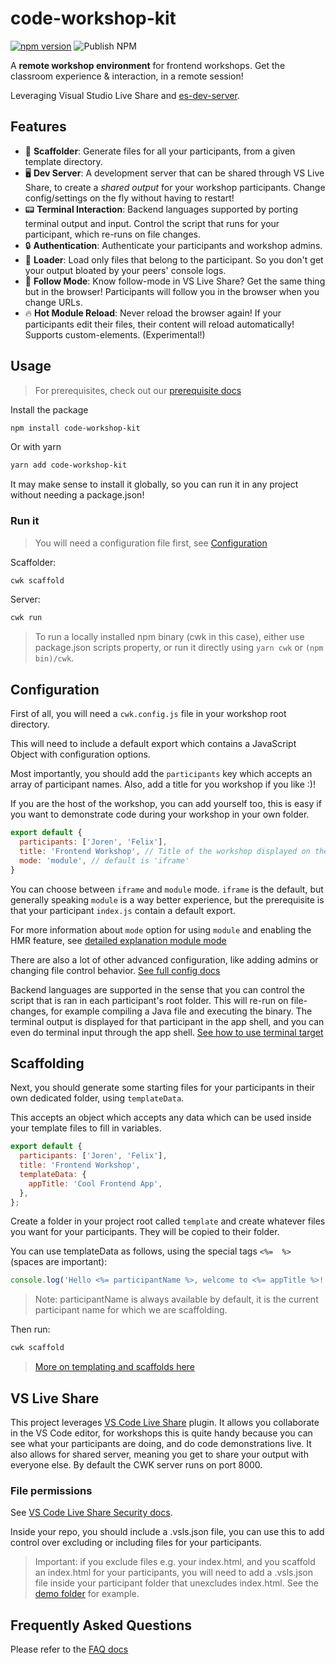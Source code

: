 # code-workshop-kit

[![npm version](https://badge.fury.io/js/code-workshop-kit.svg)](https://badge.fury.io/js/code-workshop-kit)
![Publish NPM](https://github.com/code-workshop-kit/cwk-frontend/workflows/Publish%20NPM/badge.svg)

A **remote workshop environment** for frontend workshops. Get the classroom experience & interaction, in a remote session!

Leveraging Visual Studio Live Share and [es-dev-server](https://www.npmjs.com/package/es-dev-server).

## Features

- 🔨 **Scaffolder**: Generate files for all your participants, from a given template directory.
- 🖥️ **Dev Server**: A development server that can be shared through VS Live Share, to create a *shared output* for your workshop participants. Change config/settings on the fly without having to restart!
- 📟 **Terminal Interaction**: Backend languages supported by porting terminal output and input. Control the script that runs for your participant, which re-runs on file changes.
- 🔒 **Authentication**: Authenticate your participants and workshop admins.
- 🚧 **Loader**: Load only files that belong to the participant. So you don't get your output bloated by your peers' console logs.
- 👀 **Follow Mode**: Know follow-mode in VS Live Share? Get the same thing but in the browser! Participants will follow you in the browser when you change URLs.
- 🔥 **Hot Module Reload**: Never reload the browser again! If your participants edit their files, their content will reload automatically! Supports custom-elements. (Experimental!)

## Usage

> For prerequisites, check out our [prerequisite docs](https://github.com/code-workshop-kit/cwk-frontend/blob/master/docs/prerequisites.md)

Install the package

```sh
npm install code-workshop-kit
```

Or with yarn

```sh
yarn add code-workshop-kit
```

It may make sense to install it globally, so you can run it in any project without needing a package.json!

### Run it

> You will need a configuration file first, see [Configuration](https://github.com/code-workshop-kit/cwk-frontend#configuration)

Scaffolder:

```sh
cwk scaffold
```

Server:

```sh
cwk run
```

> To run a locally installed npm binary (cwk in this case), either use package.json scripts property, or run it directly using `yarn cwk` or `(npm bin)/cwk`.

## Configuration

First of all, you will need a `cwk.config.js` file in your workshop root directory.

This will need to include a default export which contains a JavaScript Object with configuration options.

Most importantly, you should add the `participants` key which accepts an array of participant names. Also, add a title for you workshop if you like :)!

If you are the host of the workshop, you can add yourself too, this is easy if you want to demonstrate code during your workshop in your own folder.

```js
export default {
  participants: ['Joren', 'Felix'],
  title: 'Frontend Workshop', // Title of the workshop displayed on the main page when launching CWK
  mode: 'module', // default is 'iframe'
}
```

You can choose between `iframe` and `module` mode. `iframe` is the default, but generally speaking `module` is a way better experience, but the prerequisite is that your participant `index.js` contain a default export.

For more information about `mode` option for using `module` and enabling the HMR feature, see [detailed explanation module mode](https://github.com/code-workshop-kit/cwk-frontend/tree/master/docs/module-mode.md)

There are also a lot of other advanced configuration, like adding admins or changing file control behavior. [See full config docs](https://github.com/code-workshop-kit/cwk-frontend/tree/master/docs/config.md)

Backend languages are supported in the sense that you can control the script that is ran in each participant's root folder. This will re-run on file-changes, for example compiling a Java file and executing the binary. The terminal output is displayed for that participant in the app shell, and you can even do terminal input through the app shell. [See how to use terminal target](https://github.com/code-workshop-kit/cwk-frontend/tree/master/docs/terminal.md)

## Scaffolding

Next, you should generate some starting files for your participants in their own dedicated folder, using `templateData`.

This accepts an object which accepts any data which can be used inside your template files to fill in variables.

```js
export default {
  participants: ['Joren', 'Felix'],
  title: 'Frontend Workshop',
  templateData: {
    appTitle: 'Cool Frontend App',
  },
};
```

Create a folder in your project root called `template` and create whatever files you want for your participants. They will be copied to their folder.

You can use templateData as follows, using the special tags `<%=  %>` (spaces are important):

```js
console.log('Hello <%= participantName %>, welcome to <%= appTitle %>!');
```

> Note: participantName is always available by default, it is the current participant name for which we are scaffolding.

Then run:

```sh
cwk scaffold
```

> [More on templating and scaffolds here](https://github.com/code-workshop-kit/cwk-frontend/tree/master/docs/scaffold.md)

## VS Live Share

This project leverages [VS Code Live Share](https://marketplace.visualstudio.com/items?itemName=MS-vsliveshare.vsliveshare) plugin. It allows you collaborate in the VS Code editor, for workshops this is quite handy because you can see what your participants are doing, and do code demonstrations live. It also allows for shared server, meaning you get to share your output with everyone else. By default the CWK server runs on port 8000.

### File permissions

See [VS Code Live Share Security docs](https://docs.microsoft.com/en-us/visualstudio/liveshare/reference/security).

Inside your repo, you should include a .vsls.json file, you can use this to add control over excluding or including files for your participants.

> Important: if you exclude files e.g. your index.html, and you scaffold an index.html for your participants, you will need to add a .vsls.json file inside your participant folder that unexcludes index.html. See the [demo folder](https://github.com/code-workshop-kit/cwk-frontend/tree/master/demo/basic) for example.


## Frequently Asked Questions

Please refer to the [FAQ docs](https://github.com/code-workshop-kit/cwk-frontend/tree/master/docs/faq.md)